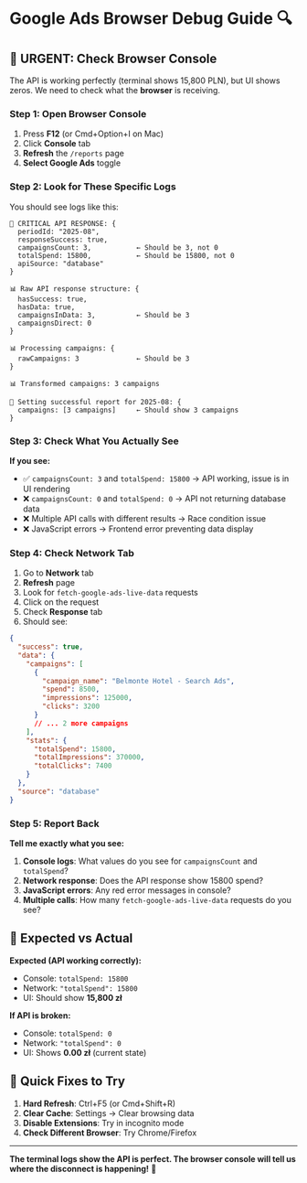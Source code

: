 # Google Ads Browser Debug Guide 🔍

## 🚨 **URGENT: Check Browser Console**

The API is working perfectly (terminal shows 15,800 PLN), but UI shows zeros. We need to check what the **browser** is receiving.

### **Step 1: Open Browser Console**
1. Press **F12** (or Cmd+Option+I on Mac)
2. Click **Console** tab
3. **Refresh** the `/reports` page
4. **Select Google Ads** toggle

### **Step 2: Look for These Specific Logs**

You should see logs like this:

```
🚨 CRITICAL API RESPONSE: {
  periodId: "2025-08",
  responseSuccess: true,
  campaignsCount: 3,           ← Should be 3, not 0
  totalSpend: 15800,           ← Should be 15800, not 0
  apiSource: "database"
}

📊 Raw API response structure: {
  hasSuccess: true,
  hasData: true,
  campaignsInData: 3,          ← Should be 3
  campaignsDirect: 0
}

📊 Processing campaigns: {
  rawCampaigns: 3              ← Should be 3
}

📊 Transformed campaigns: 3 campaigns

💾 Setting successful report for 2025-08: {
  campaigns: [3 campaigns]     ← Should show 3 campaigns
}
```

### **Step 3: Check What You Actually See**

**If you see:**
- ✅ `campaignsCount: 3` and `totalSpend: 15800` → API working, issue is in UI rendering
- ❌ `campaignsCount: 0` and `totalSpend: 0` → API not returning database data
- ❌ Multiple API calls with different results → Race condition issue
- ❌ JavaScript errors → Frontend error preventing data display

### **Step 4: Check Network Tab**

1. Go to **Network** tab
2. **Refresh** page
3. Look for `fetch-google-ads-live-data` requests
4. Click on the request
5. Check **Response** tab
6. Should see:

```json
{
  "success": true,
  "data": {
    "campaigns": [
      {
        "campaign_name": "Belmonte Hotel - Search Ads",
        "spend": 8500,
        "impressions": 125000,
        "clicks": 3200
      }
      // ... 2 more campaigns
    ],
    "stats": {
      "totalSpend": 15800,
      "totalImpressions": 370000,
      "totalClicks": 7400
    }
  },
  "source": "database"
}
```

### **Step 5: Report Back**

**Tell me exactly what you see:**

1. **Console logs**: What values do you see for `campaignsCount` and `totalSpend`?
2. **Network response**: Does the API response show 15800 spend?
3. **JavaScript errors**: Any red error messages in console?
4. **Multiple calls**: How many `fetch-google-ads-live-data` requests do you see?

## 🎯 **Expected vs Actual**

**Expected (API working correctly):**
- Console: `totalSpend: 15800`
- Network: `"totalSpend": 15800`
- UI: Should show **15,800 zł**

**If API is broken:**
- Console: `totalSpend: 0`
- Network: `"totalSpend": 0`
- UI: Shows **0.00 zł** (current state)

## 🔧 **Quick Fixes to Try**

1. **Hard Refresh**: Ctrl+F5 (or Cmd+Shift+R)
2. **Clear Cache**: Settings → Clear browsing data
3. **Disable Extensions**: Try in incognito mode
4. **Check Different Browser**: Try Chrome/Firefox

---

**The terminal logs show the API is perfect. The browser console will tell us where the disconnect is happening!** 🎯
